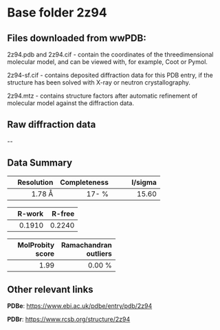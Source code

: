# Base folder 2z94

## Files downloaded from wwPDB:

2z94.pdb and 2z94.cif - contain the coordinates of the threedimensional molecular model, and can be viewed with, for example, Coot or Pymol.

2z94-sf.cif - contains deposited diffraction data for this PDB entry, if the structure has been solved with X-ray or neutron crystallography.

2z94.mtz - contains structure factors after automatic refinement of molecular model against the diffraction data.

## Raw diffraction data

--<br> 

## Data Summary
|   | Resolution | Completeness| I/sigma |
|---|-------------:|----------------:|--------------:|
|   |1.78 Å|  17- %|<img width=50/>15.60|

|   | **R-work**| **R-free**   
|---|-------------:|----------------:|           
||0.1910|0.2240|

|   |**MolProbity<br>score**| **Ramachandran<br>outliers** 
|---|-------------:|----------------:|
||1.99|0.00 %|

## Other relevant links 
**PDBe**:  https://www.ebi.ac.uk/pdbe/entry/pdb/2z94
 
**PDBr**: https://www.rcsb.org/structure/2z94 

